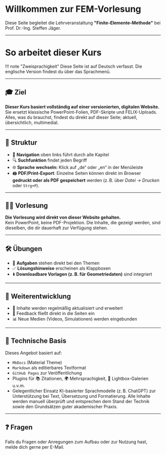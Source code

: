 
# Willkommen zur FEM-Vorlesung

Diese Seite begleitet die Lehrveranstaltung **"Finite-Elemente-Methode"** bei Prof. Dr.-Ing. Steffen Jäger.

---

# So arbeitet dieser Kurs

!!! note "Zweisprachigkeit"
    Diese Seite ist auf Deutsch verfasst. Die englische Version findest du über das Sprachmenü.

---

## 🎓 Ziel

**Dieser Kurs basiert vollständig auf einer versionierten, digitalen Website.**
Sie ersetzt klassische PowerPoint-Folien, PDF-Skripte und FELIX-Uploads. Alles, was du brauchst, findest du direkt auf dieser Seite; aktuell, übersichtlich, multimedial.

---

## 🧭 Struktur

- 📂 **Navigation** oben links führt durch alle Kapitel  
- 🔍 **Suchfunktion** findet jeden Begriff  
- 🌐 **Sprache wechseln:** Klick auf „de“ oder „en“ in der Menüleiste  
- 🖨️ **PDF/Print-Export**: Einzelne Seiten können direkt im Browser **gedruckt oder als PDF gespeichert** werden (z. B. über *Datei → Drucken* oder `Strg+P`).
 

---

## 🧑‍🏫 Vorlesung

**Die Vorlesung wird direkt von dieser Website gehalten.**  
Kein PowerPoint, keine PDF-Projektion. Die Inhalte, die gezeigt werden, sind dieselben, die dir dauerhaft zur Verfügung stehen.

---

## 🛠️ Übungen

- 📘 **Aufgaben** stehen direkt bei den Themen  
- ✅ **Lösungshinweise** erscheinen als Klappboxen 
- ⬇️ **Downloadbare Vorlagen (z. B. für Geometriedaten)** sind integriert  

---

## 🔁 Weiterentwicklung

- 📅 Inhalte werden regelmäßig aktualisiert und erweitert  
- 🧪 Feedback fließt direkt in die Seiten ein  
- 📊 Neue Medien (Videos, Simulationen) werden eingebunden  

---

## 🧩 Technische Basis

Dieses Angebot basiert auf:

- `MkDocs` (Material Theme)
- `Markdown` als editierbares Textformat
- `GitHub Pages` zur Veröffentlichung
- Plugins für 📚 Zitationen, 🌍 Mehrsprachigkeit, 🔦 Lightbox-Galerien u.v.m.
- Gelegentlicher Einsatz KI-basierter Sprachmodelle (z. B. ChatGPT) zur Unterstützung bei Text, Übersetzung und Formatierung. Alle Inhalte werden manuell überprüft und entsprechen dem Stand der Technik sowie den Grundsätzen guter akademischer Praxis.

---

## ❓ Fragen

Falls du Fragen oder Anregungen zum Aufbau oder zur Nutzung hast, melde dich gerne per E-Mail.
